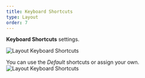 ```yaml
---
title: Keyboard Shortcuts
type: Layout
order: 7
---
```


**Keyboard Shortcuts** settings.

![Layout Keyboard Shortcuts](http://f.cl.ly/items/0m1h0y342X0N2j320n1I/11%20Shortcuts.png)


You can use the *Default* shortcuts or assign your own.
![Layout Keyboard Shortcuts](http://f.cl.ly/items/273o1g293N3i24311n1A/11%20Shortcuts%20Panel.png)
